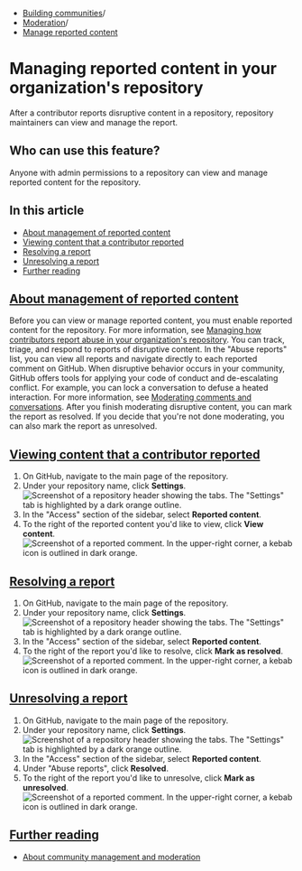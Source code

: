   * [Building communities](https://docs.github.com/en/communities "Building communities")/
  * [Moderation](https://docs.github.com/en/communities/moderating-comments-and-conversations "Moderation")/
  * [Manage reported content](https://docs.github.com/en/communities/moderating-comments-and-conversations/managing-reported-content-in-your-organizations-repository "Manage reported content")


# Managing reported content in your organization's repository
After a contributor reports disruptive content in a repository, repository maintainers can view and manage the report.
## Who can use this feature?
Anyone with admin permissions to a repository can view and manage reported content for the repository.
## In this article
  * [About management of reported content](https://docs.github.com/en/communities/moderating-comments-and-conversations/managing-reported-content-in-your-organizations-repository#about-management-of-reported-content)
  * [Viewing content that a contributor reported](https://docs.github.com/en/communities/moderating-comments-and-conversations/managing-reported-content-in-your-organizations-repository#viewing-content-that-a-contributor-reported)
  * [Resolving a report](https://docs.github.com/en/communities/moderating-comments-and-conversations/managing-reported-content-in-your-organizations-repository#resolving-a-report)
  * [Unresolving a report](https://docs.github.com/en/communities/moderating-comments-and-conversations/managing-reported-content-in-your-organizations-repository#unresolving-a-report)
  * [Further reading](https://docs.github.com/en/communities/moderating-comments-and-conversations/managing-reported-content-in-your-organizations-repository#further-reading)


## [About management of reported content](https://docs.github.com/en/communities/moderating-comments-and-conversations/managing-reported-content-in-your-organizations-repository#about-management-of-reported-content)
Before you can view or manage reported content, you must enable reported content for the repository. For more information, see [Managing how contributors report abuse in your organization's repository](https://docs.github.com/en/communities/moderating-comments-and-conversations/managing-how-contributors-report-abuse-in-your-organizations-repository).
You can track, triage, and respond to reports of disruptive content. In the "Abuse reports" list, you can view all reports and navigate directly to each reported comment on GitHub.
When disruptive behavior occurs in your community, GitHub offers tools for applying your code of conduct and de-escalating conflict. For example, you can lock a conversation to defuse a heated interaction. For more information, see [Moderating comments and conversations](https://docs.github.com/en/communities/moderating-comments-and-conversations).
After you finish moderating disruptive content, you can mark the report as resolved. If you decide that you're not done moderating, you can also mark the report as unresolved.
## [Viewing content that a contributor reported](https://docs.github.com/en/communities/moderating-comments-and-conversations/managing-reported-content-in-your-organizations-repository#viewing-content-that-a-contributor-reported)
  1. On GitHub, navigate to the main page of the repository.
  2. Under your repository name, click **Settings**.
![Screenshot of a repository header showing the tabs. The "Settings" tab is highlighted by a dark orange outline.](https://docs.github.com/assets/cb-28260/images/help/repository/repo-actions-settings.png)
  3. In the "Access" section of the sidebar, select **Reported content**.
  4. To the right of the reported content you'd like to view, click **View content**.
![Screenshot of a reported comment. In the upper-right corner, a kebab icon is outlined in dark orange.](https://docs.github.com/assets/cb-25362/images/help/repository/reported-content-kebab.png)


## [Resolving a report](https://docs.github.com/en/communities/moderating-comments-and-conversations/managing-reported-content-in-your-organizations-repository#resolving-a-report)
  1. On GitHub, navigate to the main page of the repository.
  2. Under your repository name, click **Settings**.
![Screenshot of a repository header showing the tabs. The "Settings" tab is highlighted by a dark orange outline.](https://docs.github.com/assets/cb-28260/images/help/repository/repo-actions-settings.png)
  3. In the "Access" section of the sidebar, select **Reported content**.
  4. To the right of the report you'd like to resolve, click **Mark as resolved**.
![Screenshot of a reported comment. In the upper-right corner, a kebab icon is outlined in dark orange.](https://docs.github.com/assets/cb-25362/images/help/repository/reported-content-kebab.png)


## [Unresolving a report](https://docs.github.com/en/communities/moderating-comments-and-conversations/managing-reported-content-in-your-organizations-repository#unresolving-a-report)
  1. On GitHub, navigate to the main page of the repository.
  2. Under your repository name, click **Settings**.
![Screenshot of a repository header showing the tabs. The "Settings" tab is highlighted by a dark orange outline.](https://docs.github.com/assets/cb-28260/images/help/repository/repo-actions-settings.png)
  3. In the "Access" section of the sidebar, select **Reported content**.
  4. Under "Abuse reports", click **Resolved**.
  5. To the right of the report you'd like to unresolve, click **Mark as unresolved**.
![Screenshot of a reported comment. In the upper-right corner, a kebab icon is outlined in dark orange.](https://docs.github.com/assets/cb-25362/images/help/repository/reported-content-kebab.png)


## [Further reading](https://docs.github.com/en/communities/moderating-comments-and-conversations/managing-reported-content-in-your-organizations-repository#further-reading)
  * [About community management and moderation](https://docs.github.com/en/communities/setting-up-your-project-for-healthy-contributions/about-community-management-and-moderation)


